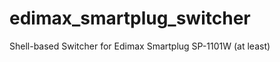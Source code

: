 edimax_smartplug_switcher
=========================

Shell-based Switcher for Edimax Smartplug SP-1101W (at least)
